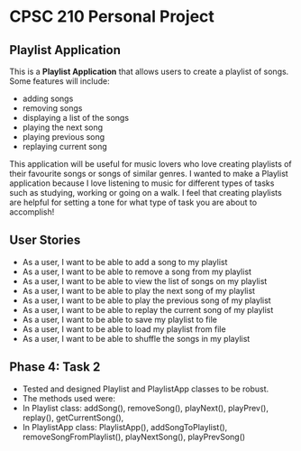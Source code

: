 # CPSC 210 Personal Project

## Playlist Application

This is a **Playlist Application** that allows users to create a playlist of songs. 
Some features will include:
 - adding songs
 - removing songs
 - displaying a list of the songs
 - playing the next song
 - playing previous song
 - replaying current song
 
This application will be useful for music lovers who love creating playlists of their favourite songs or songs of 
similar genres.
I wanted to make a Playlist application because I love listening to music for different types of tasks such as studying,
working or going on a walk. I feel that creating playlists are helpful for setting a tone for what type of task you are
about to accomplish!

## User Stories
- As a user, I want to be able to add a song to my playlist
- As a user, I want to be able to remove a song from my playlist
- As a user, I want to be able to view the list of songs on my playlist
- As a user, I want to be able to play the next song of my playlist
- As a user, I want to be able to play the previous song of my playlist
- As a user, I want to be able to replay the current song of my playlist
- As a user, I want to be able to save my playlist to file
- As a user, I want to be able to load my playlist from file
- As a user, I want to be able to shuffle the songs in my playlist

## Phase 4: Task 2
- Tested and designed Playlist and PlaylistApp classes to be robust. 
- The methods used were:
- In Playlist class: addSong(), removeSong(), playNext(), playPrev(), replay(), getCurrentSong(),
- In PlaylistApp class: PlaylistApp(), addSongToPlaylist(), removeSongFromPlaylist(), playNextSong(), playPrevSong()

